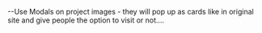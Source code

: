 

--Use Modals on project images - they will pop up as cards like in original site and give people the option to visit or not.... 


